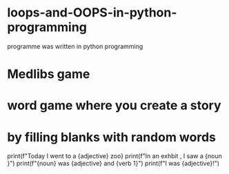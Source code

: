 # loops-and-OOPS-in-python-programming
programme was written in python programming 
# Medlibs game 
# word game where you create a story 
# by filling blanks with random words 
print(f"Today I went to a {adjective} zoo}
print(f"In an exhbit , I saw  a {noun }")
print(f"{noun} was {adjective} and {verb 1}")
print(f"I was {adjective}!")


